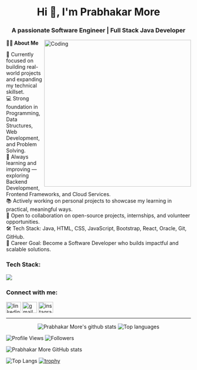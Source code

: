 <h1 align="center">Hi 👋, I'm Prabhakar More</h1>
<h3 align="center">A passionate Software Engineer | Full Stack Java Developer</h3>

<img align="right" alt="Coding" width="400" src="https://cdn.dribbble.com/users/1162077/screenshots/3848914/media/7ed7d5ca074b48b328150e5b2316ce41.gif">
<b>🧑‍💻 About Me</b>

🚀 Currently focused on building real-world projects and expanding my technical skillset.</br>
💻 Strong foundation in Programming, Data Structures, Web Development, and Problem Solving.</br>
🌱 Always learning and improving — exploring Backend Development, Frontend Frameworks, and Cloud Services.</br>
📚 Actively working on personal projects to showcase my learning in practical, meaningful ways.</br>
🤝 Open to collaboration on open-source projects, internships, and volunteer opportunities.</br>
🛠️ Tech Stack: Java, HTML, CSS, JavaScript, Bootstrap, React, Oracle, Git, GitHub.</br>
🎯 Career Goal: Become a Software Developer who builds impactful and scalable solutions.

<h3 align="left">Tech Stack:</h3>
<p align="left">
  <img src="https://skillicons.dev/icons?i=java,javascript,html,css,react,git,github,bootstrap,oracle" />
</p>

<h3 align="left">Connect with me:</h3>
<p align="left">
  <a href="www.linkedin.com/in/prabhakar-more-485a9924b" target="blank"><img align="center" src="https://skillicons.dev/icons?i=linkedin" alt="linkedin" height="30" width="40" /></a>
  <a href="mailto:prabhakarmore0403@gmail.com" target="blank"><img align="center" src="https://skillicons.dev/icons?i=gmail" alt="gmail" height="30" width="40" /></a>
  <a href="[https://instagram.com/yourhandle](https://www.instagram.com/prabhakarmore007?igsh=ZjN2NndpeGlycGdh)" target="blank"><img align="center" src="https://skillicons.dev/icons?i=instagram" alt="instagram" height="30" width="40" /></a>
</p>

---

<p align="center">
  <img src="https://github-readme-stats.vercel.app/api?username=yourusername&show_icons=true&theme=tokyonight" alt="Prabhakar More's github stats" />
  <img src="https://github-readme-stats.vercel.app/api/top-langs/?username=yourusername&layout=compact&theme=tokyonight" alt="Top languages" />
</p>

![Profile Views](https://komarev.com/ghpvc/?username=yourusername&label=Profile%20views&color=0e75b6&style=flat)
![Followers](https://img.shields.io/github/followers/yourusername?label=Followers&style=social)


![Prabhakar More GitHub stats](https://github-readme-stats.vercel.app/api?username=Prabhakar-more&show_icons=true&theme=radical)


![Top Langs](https://github-readme-stats.vercel.app/api/top-langs/?username=yourusername&layout=compact&theme=radical)
[![trophy](https://github-profile-trophy.vercel.app/?username=yourusername&theme=onedark)](https://github.com/ryo-ma/github-profile-trophy)
